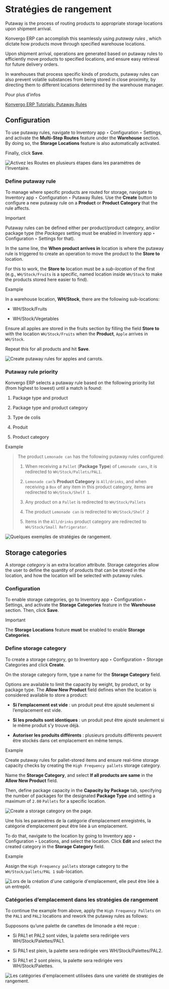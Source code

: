 # Stratégies de rangement

Putaway is the process of routing products to appropriate storage locations
upon shipment arrival.

Konvergo ERP can accomplish this seamlessly using _putaway rules_ , which dictate how
products move through specified warehouse locations.

Upon shipment arrival, operations are generated based on putaway rules to
efficiently move products to specified locations, and ensure easy retrieval
for future delivery orders.

In warehouses that process specific kinds of products, putaway rules can also
prevent volatile substances from being stored in close proximity, by directing
them to different locations determined by the warehouse manager.

<div class="alert alert-secondary">
<p class="alert-title">
Pour plus d'infos</p><p><a href="https://www.youtube.com/watch?v=nCQMf6sj_w8">Konvergo ERP Tutorials: Putaway Rules</a></p>
</div>

## Configuration

To use putaway rules, navigate to Inventory app ‣ Configuration ‣ Settings,
and activate the **Multi-Step Routes** feature under the **Warehouse**
section. By doing so, the **Storage Locations** feature is also automatically
activated.

Finally, click **Save**.

![Activez les Routes en plusieurs étapes dans les paramètres de
l'Inventaire.](../../../../../_images/activate-multi-step-routes.png)

### Define putaway rule

To manage where specific products are routed for storage, navigate to
Inventory app ‣ Configuration ‣ Putaway Rules. Use the **Create** button to
configure a new putaway rule on a **Product** or **Product Category** that the
rule affects.

<div class="alert alert-warning">
<p class="alert-title">
Important</p><p>Putaway rules can be defined either per product/product category, and/or package type (the
<em>Packages</em> setting must be enabled in Inventory app ‣ Configuration ‣
Settings for that).</p>
</div>

In the same line, the **When product arrives in** location is where the
putaway rule is triggered to create an operation to move the product to the
**Store to** location.

For this to work, the **Store to** location must be a _sub-location_ of the
first (e.g., `WH/Stock/Fruits` is a specific, named location inside `WH/Stock`
to make the products stored here easier to find).

<div class="alert alert-success">
<p class="alert-title">
Example</p><p>In a warehouse location, <b>WH/Stock</b>, there are the following sub-locations:</p>
<ul>
<li><p>WH/Stock/Fruits</p></li>
<li><p>WH/Stock/Vegetables</p></li>
</ul>
<p>Ensure all apples are stored in the fruits section by filling the field <b>Store to</b> with
the location <code>WH/Stock/Fruits</code> when the <b>Product</b>, <code>Apple</code> arrives in <code>WH/Stock</code>.</p>
<p>Repeat this for all products and hit <b>Save</b>.</p>
<img alt="Create putaway rules for apples and carrots." class="align-center" src="../../../../../_images/create-putaway-rules.png"/>
</div>

### Putaway rule priority

Konvergo ERP selects a putaway rule based on the following priority list (from highest
to lowest) until a match is found:

  1. Package type and product

  2. Package type and product category

  3. Type de colis

  4. Produit

  5. Product category

<div class="alert alert-success">
<p class="alert-title">
Example</p><blockquote>
<div><p>The product <code>Lemonade can</code> has the following putaway rules configured:</p>
<ol class="arabic simple">
<li><p>When receiving a <code>Pallet</code> (<b>Package Type</b>) of <code>Lemonade cans</code>, it is redirected to
<code>WH/Stock/Pallets/PAL1</code>.</p></li>
<li><p><code>Lemonade can</code>’s <b>Product Category</b> is <code>All/drinks</code>, and when receiving a <code>Box</code> of
any item in this product category, items are redirected to <code>WH/Stock/Shelf 1</code>.</p></li>
<li><p>Any product on a <code>Pallet</code> is redirected to <code>WH/Stock/Pallets</code></p></li>
<li><p>The product <code>Lemonade can</code> is redirected to <code>WH/Stock/Shelf 2</code></p></li>
<li><p>Items in the <code>All/drinks</code> product category are redirected to <code>WH/Stock/Small Refrigerator</code>.</p></li>
</ol>
</div></blockquote>
<img alt="Quelques exemples de stratégies de rangement." class="align-center" src="../../../../../_images/putaway-example.png"/>
</div>

## Storage categories

A _storage category_ is an extra location attribute. Storage categories allow
the user to define the quantity of products that can be stored in the
location, and how the location will be selected with putaway rules.

### Configuration

To enable storage categories, go to Inventory app ‣ Configuration ‣ Settings,
and activate the **Storage Categories** feature in the **Warehouse** section.
Then, click **Save**.

<div class="alert alert-warning">
<p class="alert-title">
Important</p><p>The <b>Storage Locations</b> feature <b>must</b> be enabled to enable <b>Storage
Categories</b>.</p>
</div>

### Define storage category

To create a storage category, go to Inventory app ‣ Configuration ‣ Storage
Categories and click **Create**.

On the storage category form, type a name for the **Storage Category** field.

Options are available to limit the capacity by weight, by product, or by
package type. The **Allow New Product** field defines when the location is
considered available to store a product:

  * **Si l’emplacement est vide** : un produit peut être ajouté seulement si l’emplacement est vide.

  * **Si les produits sont identiques** : un produit peut être ajouté seulement si le même produit s’y trouve déjà.

  * **Autoriser les produits différents** : plusieurs produits différents peuvent être stockés dans cet emplacement en même temps.

<div class="alert alert-success">
<p class="alert-title">
Example</p><p>Create putaway rules for pallet-stored items and ensure real-time storage capacity checks by
creating the <code>High Frequency pallets</code> storage category.</p>
<p>Name the <b>Storage Category</b>, and select <b>If all products are same</b> in the
<b>Allow New Product</b> field.</p>
<p>Then, define package capacity in the <b>Capacity by Package</b> tab, specifying the number
of packages for the designated <b>Package Type</b> and setting a maximum of <code>2.00</code> <code>Pallets</code>
for a specific location.</p>
<img alt="Create a storage category on the page." class="align-center" src="../../../../../_images/storage-category.png"/>
</div>

Une fois les paramètres de la catégorie d’emplacement enregistrés, la
catégorie d’emplacement peut être liée à un emplacement.

To do that, navigate to the location by going to Inventory app ‣ Configuration
‣ Locations, and select the location. Click **Edit** and select the created
category in the **Storage Category** field.

<div class="alert alert-success">
<p class="alert-title">
Example</p><p>Assign the <code>High Frequency pallets</code> storage category to the <code>WH/Stock/pallets/PAL 1</code>
sub-location.</p>
<img alt="Lors de la création d'une catégorie d'emplacement, elle peut être liée à un entrepôt." class="align-center" src="../../../../../_images/location-storage-category.png"/>
</div>

### Catégories d’emplacement dans les stratégies de rangement

To continue the example from above, apply the `High Frequency Pallets` on the
`PAL1` and `PAL2` locations and rework the putaway rules as follows:

Supposons qu’une palette de canettes de limonade a été reçue :

  * Si PAL1 et PAL2 sont vides, la palette sera redirigée vers WH/Stock/Palettes/PAL1.

  * Si PAL1 est plein, la palette sera redirigée vers WH/Stock/Palettes/PAL2.

  * Si PAL1 et 2 sont pleins, la palette sera redirigée vers WH/Stock/Palettes.

![Les catégories d'emplacement utilisées dans une variété de stratégies de
rangement.](../../../../../_images/smart-putaways.png)

